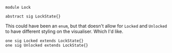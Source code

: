 ---
---
```alloy
module Lock

abstract sig LockState{}
```
This could have been an `enum`, but that doesn't allow for `Locked` and `Unlocked` to have different styling on the visualiser. Which I'd like.

```alloy
one sig Locked extends LockState{}
one sig Unlocked extends LockState{}

```
